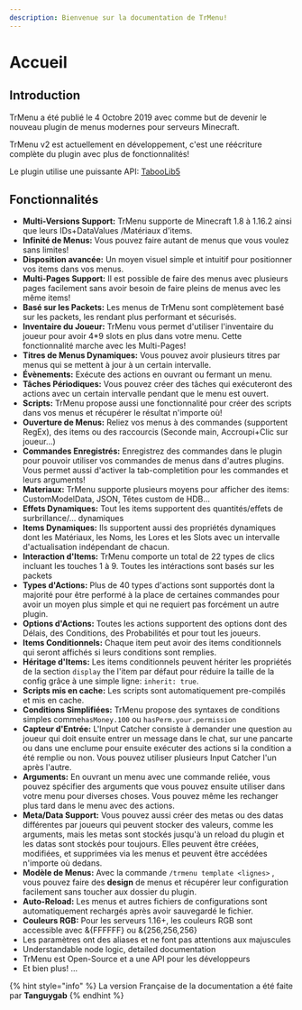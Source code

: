 ```yaml
---
description: Bienvenue sur la documentation de TrMenu!
---
```


# Accueil

## Introduction

TrMenu a été publié le 4 Octobre 2019 avec comme but de devenir le nouveau plugin de menus modernes pour serveurs Minecraft.

TrMenu v2 est actuellement en développement, c'est une réécriture complète du plugin avec plus de fonctionnalités!

​Le plugin utilise une puissante API: [TabooLib5](https://github.com/TabooLib)

## Fonctionnalités

* **Multi-Versions Support:** TrMenu supporte de Minecraft 1.8 à 1.16.2 ainsi que leurs IDs+DataValues /Matériaux d'items.
* **Infinité de Menus:** Vous pouvez faire autant de menus que vous voulez sans limites!
* **Disposition avancée:** Un moyen visuel simple et intuitif pour positionner vos items dans vos menus.
* **Multi-Pages Support:** Il est possible de faire des menus avec plusieurs pages facilement sans avoir besoin de faire pleins de menus avec les même items!
* **Basé sur les Packets:** Les menus de TrMenu sont complètement basé sur les packets, les rendant plus performant et sécurisés.
* **Inventaire du Joueur:** TrMenu vous permet d'utiliser l'inventaire du joueur pour avoir 4\*9 slots en plus dans votre menu. Cette fonctionnalité marche avec les Multi-Pages!
* **Titres de Menus Dynamiques:** Vous pouvez avoir plusieurs titres par menus qui se mettent à jour à un certain intervalle.
* **Évènements:** Exécute des actions en ouvrant ou fermant un menu.
* **Tâches Périodiques:** Vous pouvez créer des tâches qui exécuteront des actions avec un certain intervalle pendant que le menu est ouvert.
* **Scripts:** TrMenu propose aussi une fonctionnalité pour créer des scripts dans vos menus et récupérer le résultat n'importe où!
* **Ouverture de Menus:** Reliez vos menus à des commandes \(supportent RegEx\), des items ou des raccourcis \(Seconde main, Accroupi+Clic sur joueur...\)
* **Commandes Enregistrés:** Enregistrez des commandes dans le plugin pour pouvoir utiliser vos commandes de menus dans d'autres plugins. Vous permet aussi d'activer la tab-completition pour les commandes et leurs arguments!
* **Materiaux:** TrMenu supporte plusieurs moyens pour afficher des items: CustomModelData, JSON, Têtes custom de HDB...
* **Effets Dynamiques:** Tout les items supportent des quantités/effets de surbrillance/... dynamiques
* **Items Dynamiques:** Ils supportent aussi des propriétés dynamiques dont les Matériaux, les Noms, les Lores et les Slots avec un intervalle d'actualisation indépendant de chacun.
* **Interaction d'Items:** TrMenu comporte un total de 22 types de clics incluant les touches 1 à 9.  Toutes les intéractions sont basés sur les packets
* **Types d'Actions:** Plus de 40 types d'actions sont supportés dont la majorité pour être performé à la place de certaines commandes pour avoir un moyen plus simple et qui ne requiert pas forcément un autre plugin.
* **Options d'Actions:** Toutes les actions supportent des options dont des Délais, des Conditions, des Probabilités et pour tout les joueurs.
* **Items Conditionnels:** Chaque item peut avoir des items conditionnels qui seront affichés si leurs conditions sont remplies.
* **Héritage d'Items:** Les items conditionnels peuvent hériter les propriétés de la section `display` the l'item par défaut pour réduire la taille de la config grâce à une simple ligne: `inherit: true`.
* **Scripts mis en cache:** Les scripts sont automatiquement pre-compilés et mis en cache.
* **Conditions Simplifiées:** TrMenu propose des syntaxes de conditions simples comme`hasMoney.100` ou `hasPerm.your.permission`
* **Capteur d'Entrée:** L'Input Catcher consiste à demander une question au joueur qui doit ensuite entrer un message dans le chat, sur une pancarte ou dans une enclume pour ensuite exécuter des actions si la condition a été remplie ou non. Vous pouvez utiliser plusieurs Input Catcher l'un après l'autre.
* **Arguments:** En ouvrant un menu avec une commande reliée, vous pouvez spécifier des arguments que vous pouvez ensuite utiliser dans votre menu pour diverses choses. Vous pouvez même les rechanger plus tard dans le menu avec des actions.  
* **Meta/Data Support:** Vous pouvez aussi créer des metas ou des datas différentes par joueurs qui peuvent stocker des valeurs, comme les arguments, mais les metas sont stockés jusqu'à un reload du plugin et les datas sont stockés pour toujours. Elles peuvent être créées, modifiées, et supprimées via les menus et peuvent être accédées n'importe où dedans.
* **Modèle de Menus:** Avec la commande `/trmenu template <lignes>` , vous pouvez faire des **design** de menus et récupérer leur configuration facilement sans toucher aux dossier du plugin.
* **Auto-Reload:** Les menus et autres fichiers de configurations sont automatiquement rechargés après avoir sauvegardé le fichier. 
* **Couleurs RGB:** Pour les serveurs 1.16+, les couleurs RGB sont accessible avec &{FFFFFF} ou &{256,256,256}
* Les paramètres ont des aliases et ne font pas attentions aux majuscules
* Understandable node logic, detailed documentation 
* TrMenu est Open-Source et a une API pour les développeurs
* Et bien plus! ...

{% hint style="info" %}
La version Française de la documentation a été faite par **Tanguygab**
{% endhint %}

